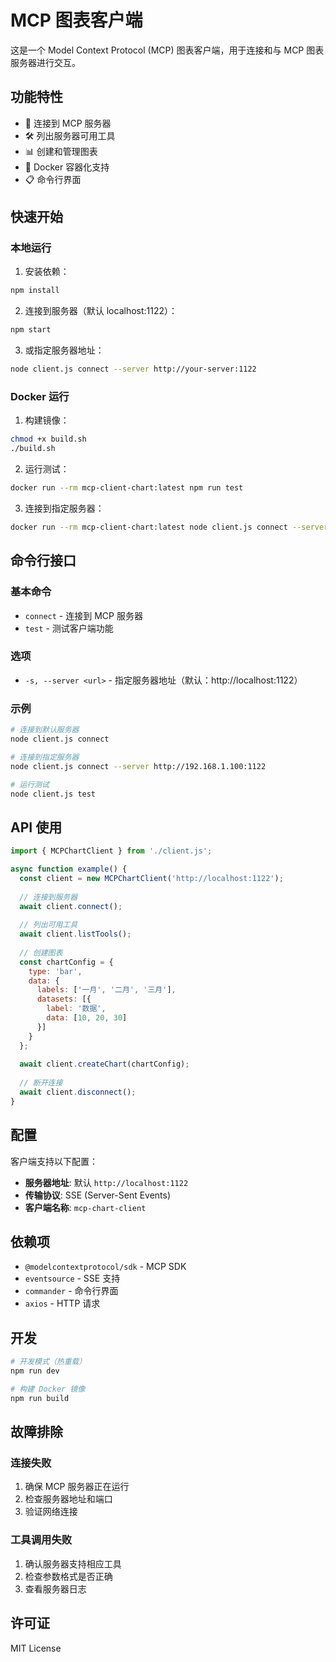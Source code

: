 # MCP 图表客户端

这是一个 Model Context Protocol (MCP) 图表客户端，用于连接和与 MCP 图表服务器进行交互。

## 功能特性

- 🔗 连接到 MCP 服务器
- 🛠️ 列出服务器可用工具
- 📊 创建和管理图表
- 🐳 Docker 容器化支持
- 📋 命令行界面

## 快速开始

### 本地运行

1. 安装依赖：
```bash
npm install
```

2. 连接到服务器（默认 localhost:1122）：
```bash
npm start
```

3. 或指定服务器地址：
```bash
node client.js connect --server http://your-server:1122
```

### Docker 运行

1. 构建镜像：
```bash
chmod +x build.sh
./build.sh
```

2. 运行测试：
```bash
docker run --rm mcp-client-chart:latest npm run test
```

3. 连接到指定服务器：
```bash
docker run --rm mcp-client-chart:latest node client.js connect --server http://your-server:1122
```

## 命令行接口

### 基本命令

- `connect` - 连接到 MCP 服务器
- `test` - 测试客户端功能

### 选项

- `-s, --server <url>` - 指定服务器地址（默认：http://localhost:1122）

### 示例

```bash
# 连接到默认服务器
node client.js connect

# 连接到指定服务器
node client.js connect --server http://192.168.1.100:1122

# 运行测试
node client.js test
```

## API 使用

```javascript
import { MCPChartClient } from './client.js';

async function example() {
  const client = new MCPChartClient('http://localhost:1122');
  
  // 连接到服务器
  await client.connect();
  
  // 列出可用工具
  await client.listTools();
  
  // 创建图表
  const chartConfig = {
    type: 'bar',
    data: {
      labels: ['一月', '二月', '三月'],
      datasets: [{
        label: '数据',
        data: [10, 20, 30]
      }]
    }
  };
  
  await client.createChart(chartConfig);
  
  // 断开连接
  await client.disconnect();
}
```

## 配置

客户端支持以下配置：

- **服务器地址**: 默认 `http://localhost:1122`
- **传输协议**: SSE (Server-Sent Events)
- **客户端名称**: `mcp-chart-client`

## 依赖项

- `@modelcontextprotocol/sdk` - MCP SDK
- `eventsource` - SSE 支持
- `commander` - 命令行界面
- `axios` - HTTP 请求

## 开发

```bash
# 开发模式（热重载）
npm run dev

# 构建 Docker 镜像
npm run build
```

## 故障排除

### 连接失败

1. 确保 MCP 服务器正在运行
2. 检查服务器地址和端口
3. 验证网络连接

### 工具调用失败

1. 确认服务器支持相应工具
2. 检查参数格式是否正确
3. 查看服务器日志

## 许可证

MIT License 